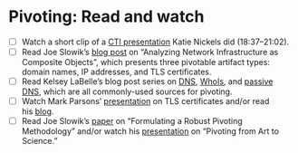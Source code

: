 # Pivoting: Read and watch

- [ ] Watch a short clip of a [CTI presentation](https://youtu.be/J7e74QLVxCk?t=1117) Katie Nickels did (18:37–21:02).
- [ ] Read Joe Slowik’s [blog post](https://www.domaintools.com/resources/blog/analyzing-network-infrastructure-as-composite-objects) on “Analyzing Network Infrastructure as Composite Objects”, which presents three pivotable artifact types: domain names, IP addresses, and TLS certificates.
- [ ] Read Kelsey LaBelle’s blog post series on [DNS](https://www.domaintools.com/resources/blog/valuable-datasets-to-analyze-network-infrastructure-part-1), [WhoIs](https://www.domaintools.com/resources/blog/valuable-datasets-to-analyze-network-infrastructure-part-2), and [passive DNS](https://www.domaintools.com/resources/blog/valuable-datasets-to-analyze-network-infrastructure-part-3), which are all commonly-used sources for pivoting.
- [ ] Watch Mark Parsons’ [presentation](https://www.youtube.com/watch?v=SieSrv8RGic) on TLS certificates and/or read his [blog](https://medium.com/@mark.parsons/hunting-a-tls-certificate-series-post-1-6ad7adfebe44).
- [ ] Read Joe Slowik’s [paper](https://pylos.co/wp-content/uploads/2021/02/pivoting.pdf) on “Formulating a Robust Pivoting Methodology” and/or watch his [presentation](https://www.youtube.com/watch?v=IhUJH_mgVVk) on “Pivoting from Art to Science.”